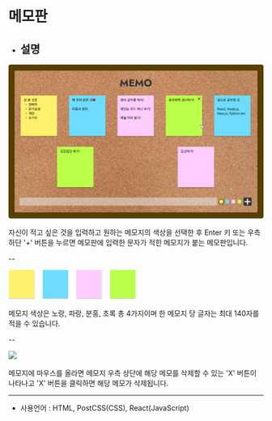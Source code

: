 # 메모판

- ## 설명

 <img src="public/images/memo_board(1200px).png" />

자신이 적고 싶은 것을 입력하고 원하는 메모지의 색상을 선택한 후 Enter 키 또는 우측 하단 '+' 버튼을 누르면 메모판에 입력한 문자가 적힌 메모지가 붙는 메모판입니다.

--

<img src="public/images/memo.png" width="50%" />

메모지 색상은 노랑, 파랑, 분홍, 초록 총 4가지이며
한 메모지 당 글자는 최대 140자를 적을 수 있습니다.

--

<img src="public/images/memo_test.gif" />

메모지에 마우스를 올라면 메모지 우측 상단에 해당 메모를 삭제할 수 있는 'X' 버튼이 나타나고 'X' 버튼을 클릭하면 해당 메모가 삭제됩니다.

---

- 사용언어 : HTML, PostCSS(CSS), React(JavaScript)
